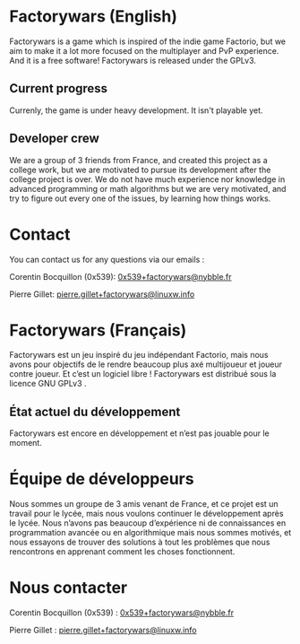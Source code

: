 # Factorywars (English) #

Factorywars is a game which is inspired of the indie game Factorio, but 
we aim to make it a lot more focused on the multiplayer and PvP 
experience. And it is a free software! Factorywars is released under the GPLv3.


## Current progress ##

Currenly, the game is under heavy development. It isn't playable yet.

## Developer crew ##

We are a group of 3 friends from France, and created this project as a 
college work, but we are motivated to pursue its development after the 
college project is over. We do not have much experience nor knowledge in
 advanced programming or math algorithms but we are very motivated, and 
try to figure out every one of the issues, by learning how things works.

# Contact #

You can contact us for any questions via our emails :

Corentin Bocquillon (0x539):
0x539+factorywars@nybble.fr

Pierre Gillet:
pierre.gillet+factorywars@linuxw.info

# Factorywars (Français) #

Factorywars est un jeu inspiré du jeu indépendant Factorio, mais nous avons pour
objectifs de le rendre beaucoup plus axé multijoueur et joueur contre joueur.
Et c’est un logiciel libre ! Factorywars est distribué sous la licence GNU GPLv3
.

## État actuel du développement ##

Factorywars est encore en développement et n’est pas jouable pour le moment.

# Équipe de développeurs #

Nous sommes un groupe de 3 amis venant de France, et ce projet est un travail
pour le lycée, mais nous voulons continuer le développement après le lycée.
Nous n’avons pas beaucoup d’expérience ni de connaissances en programmation
avancée ou en algorithmique mais nous sommes motivés, et nous essayons de
trouver des solutions à tout les problèmes que nous rencontrons en apprenant
comment les choses fonctionnent.

# Nous contacter #

Corentin Bocquillon (0x539) :
0x539+factorywars@nybble.fr

Pierre Gillet :
pierre.gillet+factorywars@linuxw.info